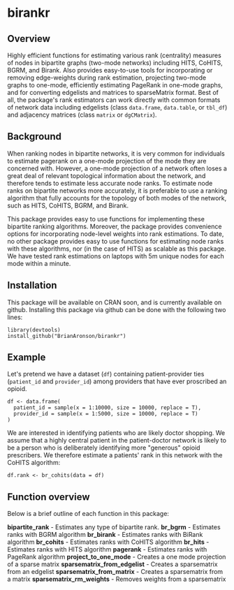 # birankr

## Overview
Highly efficient functions for estimating various rank (centrality) measures of nodes in bipartite graphs (two-mode networks) including HITS, CoHITS, BGRM, and Birank. Also provides easy-to-use tools for incorporating or removing edge-weights during rank estimation, projecting two-mode graphs to one-mode, efficiently estimating PageRank in one-mode graphs, and for converting edgelists and matrices to sparseMatrix format. Best of all, the package's rank estimators can work directly with common formats of network data including edgelists (class `data.frame`, `data.table`, or `tbl_df`) and adjacency matrices (class `matrix` or `dgCMatrix`).

## Background 
When ranking nodes in bipartite networks, it is very common for individuals to estimate pagerank on a one-mode projection of the mode they are concerned with. However, a one-mode projection of a network often loses a great deal of relevant topological information about the network, and therefore tends to estimate less accurate node ranks. To estimate node ranks on bipartite networks more accurately, it is preferable to use a ranking algorithm that fully accounts for the topology of both modes of the network, such as HITS, CoHITS, BGRM, and Birank. 

This package provides easy to use functions for implementing these bipartite ranking algorithms. Moreover, the package provides convenience options for incorporating node-level weights into rank estimations. To date, no other package provides easy to use functions for estimating node ranks with these algorithms, nor (in the case of HITS) as scalable as this package. We have tested rank estimations on laptops with 5m unique nodes for each mode within a minute.


## Installation

This package will be available on CRAN soon, and is currently available on github. Installing this package via github can be done with the following two lines:

    library(devtools)
    install_github("BrianAronson/birankr")

## Example
Let's pretend we have a dataset (`df`) containing patient-provider ties (`patient_id` and `provider_id`) among providers that have ever proscribed an opioid.

    df <- data.frame(
      patient_id = sample(x = 1:10000, size = 10000, replace = T),
      provider_id = sample(x = 1:5000, size = 10000, replace = T)
    )

We are interested in identifying patients who are likely doctor shopping. We assume that a highly central patient in the patient-doctor network is likely to be a person who is deliberately identifying more "generous" opioid prescribers. We therefore estimate a patients' rank in this network with the CoHITS algorithm:

    df.rank <- br_cohits(data = df)

## Function overview
Below is a brief outline of each function in this package:

**bipartite\_rank**
    - Estimates any type of bipartite rank.
**br\_bgrm**
    - Estimates ranks with BGRM algorithm
**br\_birank** 
    - Estimates ranks with BiRank algorithm
**br\_cohits**
    - Estimates ranks with CoHITS algorithm
**br\_hits** 
    - Estimates ranks with HITS algorithm
**pagerank**
    - Estimates ranks with PageRank algorithm
**project\_to\_one\_mode**
    - Creates a one mode projection of a sparse matrix
**sparsematrix\_from\_edgelist**
    - Creates a sparsematrix from an edgelist
**sparsematrix\_from\_matrix** 
    - Creates a sparsematrix from a matrix
**sparsematrix\_rm\_weights**
    - Removes weights from a sparsematrix
